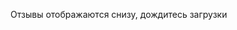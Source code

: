 <body>
  <p id="comments-loading-message">Отзывы отображаются снизу, дождитесь загрузки</p>
  <div id="waline"></div>
  <script type="module">
    import { init } from 'https://unpkg.com/@waline/client@v3/dist/waline.js';

    init({
      el: '#waline',
      serverURL: 'https://commentxbox.vercel.app/',
      lang: 'ru',
      reaction: false,
    });
  </script>
</body>
<style>
.wl-count { visibility: hidden; }
.wl-sort { visibility: hidden; }
darkmode-selector {
  --waline-white: #000;
}
/* Скрываем сообщение после загрузки Waline */
#waline.loaded + #comments-loading-message {
    display: none;
}
</style>
